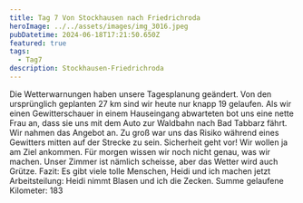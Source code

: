 ```yaml
---
title: Tag 7 Von Stockhausen nach Friedrichroda
heroImage: ../../assets/images/img_3016.jpeg
pubDatetime: 2024-06-18T17:21:50.650Z
featured: true
tags:
  - Tag7
description: Stockhausen-Friedrichroda
---
```

Die Wetterwarnungen haben unsere Tagesplanung geändert. Von den ursprünglich geplanten 27 km sind wir heute nur knapp 19 gelaufen. Als wir einen Gewitterschauer in einem Hauseingang abwarteten bot uns eine nette Frau an, dass sie uns mit dem Auto zur Waldbahn nach Bad Tabbarz fährt. Wir nahmen das Angebot an. Zu groß war uns das Risiko während eines Gewitters mitten auf der Strecke zu sein. Sicherheit geht vor! Wir wollen ja am Ziel ankommen. Für morgen wissen wir noch nicht genau, was wir machen. Unser Zimmer ist nämlich scheisse, aber das Wetter wird auch Grütze. Fazit: Es gibt viele tolle Menschen, Heidi und ich machen jetzt Arbeitsteilung: Heidi nimmt Blasen und ich  die Zecken.  Summe gelaufene Kilometer: 183